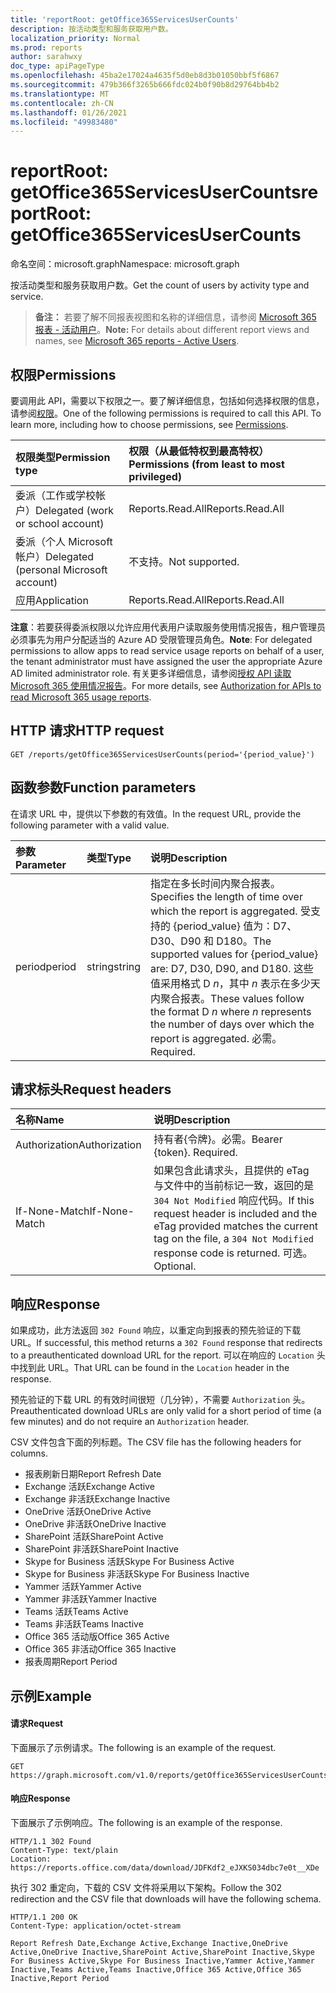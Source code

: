 ```yaml
---
title: 'reportRoot: getOffice365ServicesUserCounts'
description: 按活动类型和服务获取用户数。
localization_priority: Normal
ms.prod: reports
author: sarahwxy
doc_type: apiPageType
ms.openlocfilehash: 45ba2e17024a4635f5d0eb8d3b01050bbf5f6867
ms.sourcegitcommit: 479b366f3265b666fdc024b0f90b8d29764bb4b2
ms.translationtype: MT
ms.contentlocale: zh-CN
ms.lasthandoff: 01/26/2021
ms.locfileid: "49983480"
---
```

# <a name="reportroot-getoffice365servicesusercounts"></a><span data-ttu-id="0362e-103">reportRoot: getOffice365ServicesUserCounts</span><span class="sxs-lookup"><span data-stu-id="0362e-103">reportRoot: getOffice365ServicesUserCounts</span></span>

<span data-ttu-id="0362e-104">命名空间：microsoft.graph</span><span class="sxs-lookup"><span data-stu-id="0362e-104">Namespace: microsoft.graph</span></span>

<span data-ttu-id="0362e-105">按活动类型和服务获取用户数。</span><span class="sxs-lookup"><span data-stu-id="0362e-105">Get the count of users by activity type and service.</span></span>

> <span data-ttu-id="0362e-106">**备注：** 若要了解不同报表视图和名称的详细信息，请参阅 [Microsoft 365 报表 - 活动用户](https://support.office.com/client/Active-Users-fc1cf1d0-cd84-43fd-adb7-a4c4dfa8112d)。</span><span class="sxs-lookup"><span data-stu-id="0362e-106">**Note:** For details about different report views and names, see [Microsoft 365 reports - Active Users](https://support.office.com/client/Active-Users-fc1cf1d0-cd84-43fd-adb7-a4c4dfa8112d).</span></span>

## <a name="permissions"></a><span data-ttu-id="0362e-107">权限</span><span class="sxs-lookup"><span data-stu-id="0362e-107">Permissions</span></span>

<span data-ttu-id="0362e-p101">要调用此 API，需要以下权限之一。要了解详细信息，包括如何选择权限的信息，请参阅[权限](/graph/permissions-reference)。</span><span class="sxs-lookup"><span data-stu-id="0362e-p101">One of the following permissions is required to call this API. To learn more, including how to choose permissions, see [Permissions](/graph/permissions-reference).</span></span>

| <span data-ttu-id="0362e-110">权限类型</span><span class="sxs-lookup"><span data-stu-id="0362e-110">Permission type</span></span>                        | <span data-ttu-id="0362e-111">权限（从最低特权到最高特权）</span><span class="sxs-lookup"><span data-stu-id="0362e-111">Permissions (from least to most privileged)</span></span> |
| :------------------------------------- | :--------------------------------------- |
| <span data-ttu-id="0362e-112">委派（工作或学校帐户）</span><span class="sxs-lookup"><span data-stu-id="0362e-112">Delegated (work or school account)</span></span>     | <span data-ttu-id="0362e-113">Reports.Read.All</span><span class="sxs-lookup"><span data-stu-id="0362e-113">Reports.Read.All</span></span>                         |
| <span data-ttu-id="0362e-114">委派（个人 Microsoft 帐户）</span><span class="sxs-lookup"><span data-stu-id="0362e-114">Delegated (personal Microsoft account)</span></span> | <span data-ttu-id="0362e-115">不支持。</span><span class="sxs-lookup"><span data-stu-id="0362e-115">Not supported.</span></span>                           |
| <span data-ttu-id="0362e-116">应用</span><span class="sxs-lookup"><span data-stu-id="0362e-116">Application</span></span>                            | <span data-ttu-id="0362e-117">Reports.Read.All</span><span class="sxs-lookup"><span data-stu-id="0362e-117">Reports.Read.All</span></span>                         |

<span data-ttu-id="0362e-118">**注意**：若要获得委派权限以允许应用代表用户读取服务使用情况报告，租户管理员必须事先为用户分配适当的 Azure AD 受限管理员角色。</span><span class="sxs-lookup"><span data-stu-id="0362e-118">**Note**: For delegated permissions to allow apps to read service usage reports on behalf of a user, the tenant administrator must have assigned the user the appropriate Azure AD limited administrator role.</span></span> <span data-ttu-id="0362e-119">有关更多详细信息，请参阅[授权 API 读取 Microsoft 365 使用情况报告](/graph/reportroot-authorization)。</span><span class="sxs-lookup"><span data-stu-id="0362e-119">For more details, see [Authorization for APIs to read Microsoft 365 usage reports](/graph/reportroot-authorization).</span></span>

## <a name="http-request"></a><span data-ttu-id="0362e-120">HTTP 请求</span><span class="sxs-lookup"><span data-stu-id="0362e-120">HTTP request</span></span>


<!-- { "blockType": "ignored" } --> 

```http
GET /reports/getOffice365ServicesUserCounts(period='{period_value}')
```

## <a name="function-parameters"></a><span data-ttu-id="0362e-121">函数参数</span><span class="sxs-lookup"><span data-stu-id="0362e-121">Function parameters</span></span>

<span data-ttu-id="0362e-122">在请求 URL 中，提供以下参数的有效值。</span><span class="sxs-lookup"><span data-stu-id="0362e-122">In the request URL, provide the following parameter with a valid value.</span></span>

| <span data-ttu-id="0362e-123">参数</span><span class="sxs-lookup"><span data-stu-id="0362e-123">Parameter</span></span> | <span data-ttu-id="0362e-124">类型</span><span class="sxs-lookup"><span data-stu-id="0362e-124">Type</span></span>   | <span data-ttu-id="0362e-125">说明</span><span class="sxs-lookup"><span data-stu-id="0362e-125">Description</span></span>                              |
| :-------- | :----- | :--------------------------------------- |
| <span data-ttu-id="0362e-126">period</span><span class="sxs-lookup"><span data-stu-id="0362e-126">period</span></span>    | <span data-ttu-id="0362e-127">string</span><span class="sxs-lookup"><span data-stu-id="0362e-127">string</span></span> | <span data-ttu-id="0362e-128">指定在多长时间内聚合报表。</span><span class="sxs-lookup"><span data-stu-id="0362e-128">Specifies the length of time over which the report is aggregated.</span></span> <span data-ttu-id="0362e-129">受支持的 {period_value} 值为：D7、D30、D90 和 D180。</span><span class="sxs-lookup"><span data-stu-id="0362e-129">The supported values for {period_value} are: D7, D30, D90, and D180.</span></span> <span data-ttu-id="0362e-130">这些值采用格式 D *n*，其中 *n* 表示在多少天内聚合报表。</span><span class="sxs-lookup"><span data-stu-id="0362e-130">These values follow the format D *n* where *n* represents the number of days over which the report is aggregated.</span></span> <span data-ttu-id="0362e-131">必需。</span><span class="sxs-lookup"><span data-stu-id="0362e-131">Required.</span></span> |

## <a name="request-headers"></a><span data-ttu-id="0362e-132">请求标头</span><span class="sxs-lookup"><span data-stu-id="0362e-132">Request headers</span></span>

| <span data-ttu-id="0362e-133">名称</span><span class="sxs-lookup"><span data-stu-id="0362e-133">Name</span></span>          | <span data-ttu-id="0362e-134">说明</span><span class="sxs-lookup"><span data-stu-id="0362e-134">Description</span></span>                              |
| :------------ | :--------------------------------------- |
| <span data-ttu-id="0362e-135">Authorization</span><span class="sxs-lookup"><span data-stu-id="0362e-135">Authorization</span></span> | <span data-ttu-id="0362e-p104">持有者{令牌}。必需。</span><span class="sxs-lookup"><span data-stu-id="0362e-p104">Bearer {token}. Required.</span></span>                |
| <span data-ttu-id="0362e-138">If-None-Match</span><span class="sxs-lookup"><span data-stu-id="0362e-138">If-None-Match</span></span> | <span data-ttu-id="0362e-139">如果包含此请求头，且提供的 eTag 与文件中的当前标记一致，返回的是 `304 Not Modified` 响应代码。</span><span class="sxs-lookup"><span data-stu-id="0362e-139">If this request header is included and the eTag provided matches the current tag on the file, a `304 Not Modified` response code is returned.</span></span> <span data-ttu-id="0362e-140">可选。</span><span class="sxs-lookup"><span data-stu-id="0362e-140">Optional.</span></span> |

## <a name="response"></a><span data-ttu-id="0362e-141">响应</span><span class="sxs-lookup"><span data-stu-id="0362e-141">Response</span></span>

<span data-ttu-id="0362e-142">如果成功，此方法返回 `302 Found` 响应，以重定向到报表的预先验证的下载 URL。</span><span class="sxs-lookup"><span data-stu-id="0362e-142">If successful, this method returns a `302 Found` response that redirects to a preauthenticated download URL for the report.</span></span> <span data-ttu-id="0362e-143">可以在响应的 `Location` 头中找到此 URL。</span><span class="sxs-lookup"><span data-stu-id="0362e-143">That URL can be found in the `Location` header in the response.</span></span>

<span data-ttu-id="0362e-144">预先验证的下载 URL 的有效时间很短（几分钟），不需要 `Authorization` 头。</span><span class="sxs-lookup"><span data-stu-id="0362e-144">Preauthenticated download URLs are only valid for a short period of time (a few minutes) and do not require an `Authorization` header.</span></span>

<span data-ttu-id="0362e-145">CSV 文件包含下面的列标题。</span><span class="sxs-lookup"><span data-stu-id="0362e-145">The CSV file has the following headers for columns.</span></span>

- <span data-ttu-id="0362e-146">报表刷新日期</span><span class="sxs-lookup"><span data-stu-id="0362e-146">Report Refresh Date</span></span>
- <span data-ttu-id="0362e-147">Exchange 活跃</span><span class="sxs-lookup"><span data-stu-id="0362e-147">Exchange Active</span></span>
- <span data-ttu-id="0362e-148">Exchange 非活跃</span><span class="sxs-lookup"><span data-stu-id="0362e-148">Exchange Inactive</span></span>
- <span data-ttu-id="0362e-149">OneDrive 活跃</span><span class="sxs-lookup"><span data-stu-id="0362e-149">OneDrive Active</span></span>
- <span data-ttu-id="0362e-150">OneDrive 非活跃</span><span class="sxs-lookup"><span data-stu-id="0362e-150">OneDrive Inactive</span></span>
- <span data-ttu-id="0362e-151">SharePoint 活跃</span><span class="sxs-lookup"><span data-stu-id="0362e-151">SharePoint Active</span></span>
- <span data-ttu-id="0362e-152">SharePoint 非活跃</span><span class="sxs-lookup"><span data-stu-id="0362e-152">SharePoint Inactive</span></span>
- <span data-ttu-id="0362e-153">Skype for Business 活跃</span><span class="sxs-lookup"><span data-stu-id="0362e-153">Skype For Business Active</span></span>
- <span data-ttu-id="0362e-154">Skype for Business 非活跃</span><span class="sxs-lookup"><span data-stu-id="0362e-154">Skype For Business Inactive</span></span>
- <span data-ttu-id="0362e-155">Yammer 活跃</span><span class="sxs-lookup"><span data-stu-id="0362e-155">Yammer Active</span></span>
- <span data-ttu-id="0362e-156">Yammer 非活跃</span><span class="sxs-lookup"><span data-stu-id="0362e-156">Yammer Inactive</span></span>
- <span data-ttu-id="0362e-157">Teams 活跃</span><span class="sxs-lookup"><span data-stu-id="0362e-157">Teams Active</span></span>
- <span data-ttu-id="0362e-158">Teams 非活跃</span><span class="sxs-lookup"><span data-stu-id="0362e-158">Teams Inactive</span></span>
- <span data-ttu-id="0362e-159">Office 365 活动版</span><span class="sxs-lookup"><span data-stu-id="0362e-159">Office 365 Active</span></span>
- <span data-ttu-id="0362e-160">Office 365 非活动</span><span class="sxs-lookup"><span data-stu-id="0362e-160">Office 365 Inactive</span></span>
- <span data-ttu-id="0362e-161">报表周期</span><span class="sxs-lookup"><span data-stu-id="0362e-161">Report Period</span></span>

## <a name="example"></a><span data-ttu-id="0362e-162">示例</span><span class="sxs-lookup"><span data-stu-id="0362e-162">Example</span></span>

#### <a name="request"></a><span data-ttu-id="0362e-163">请求</span><span class="sxs-lookup"><span data-stu-id="0362e-163">Request</span></span>

<span data-ttu-id="0362e-164">下面展示了示例请求。</span><span class="sxs-lookup"><span data-stu-id="0362e-164">The following is an example of the request.</span></span>


<!--{
  "blockType": "ignored",
  "isComposable": true,
  "name": "reportroot_getoffice365servicesusercounts"
}-->

```msgraph-interactive
GET https://graph.microsoft.com/v1.0/reports/getOffice365ServicesUserCounts(period='D7')
```


#### <a name="response"></a><span data-ttu-id="0362e-165">响应</span><span class="sxs-lookup"><span data-stu-id="0362e-165">Response</span></span>

<span data-ttu-id="0362e-166">下面展示了示例响应。</span><span class="sxs-lookup"><span data-stu-id="0362e-166">The following is an example of the response.</span></span>

<!-- {
  "blockType": "response",
  "truncated": true,
  "@odata.type": "microsoft.graph.report"
} -->

```http
HTTP/1.1 302 Found
Content-Type: text/plain
Location: https://reports.office.com/data/download/JDFKdf2_eJXKS034dbc7e0t__XDe
```

<span data-ttu-id="0362e-167">执行 302 重定向，下载的 CSV 文件将采用以下架构。</span><span class="sxs-lookup"><span data-stu-id="0362e-167">Follow the 302 redirection and the CSV file that downloads will have the following schema.</span></span>

<!-- { "blockType": "ignored" } --> 

```http
HTTP/1.1 200 OK
Content-Type: application/octet-stream

Report Refresh Date,Exchange Active,Exchange Inactive,OneDrive Active,OneDrive Inactive,SharePoint Active,SharePoint Inactive,Skype For Business Active,Skype For Business Inactive,Yammer Active,Yammer Inactive,Teams Active,Teams Inactive,Office 365 Active,Office 365 Inactive,Report Period
```
<!-- uuid: 8fcb5dbc-d5aa-4681-8e31-b001d5168d79 
2015-10-25 14:57:30 UTC -->
<!-- {
  "type": "#page.annotation",
  "description": "Example",
  "keywords": "",
  "section": "documentation",
  "tocPath": "",
  "suppressions": [
  ]
}-->

